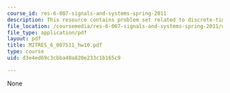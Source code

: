 ```yaml
---
course_id: res-6-007-signals-and-systems-spring-2011
description: This resource contains problem set related to discrete-time fourier series.
file_location: /coursemedia/res-6-007-signals-and-systems-spring-2011/d3e4ed69c3cbba40a820e233c1b165c9_MITRES_6_007S11_hw10.pdf
file_type: application/pdf
layout: pdf
title: MITRES_6_007S11_hw10.pdf
type: course
uid: d3e4ed69c3cbba40a820e233c1b165c9

---
```

None